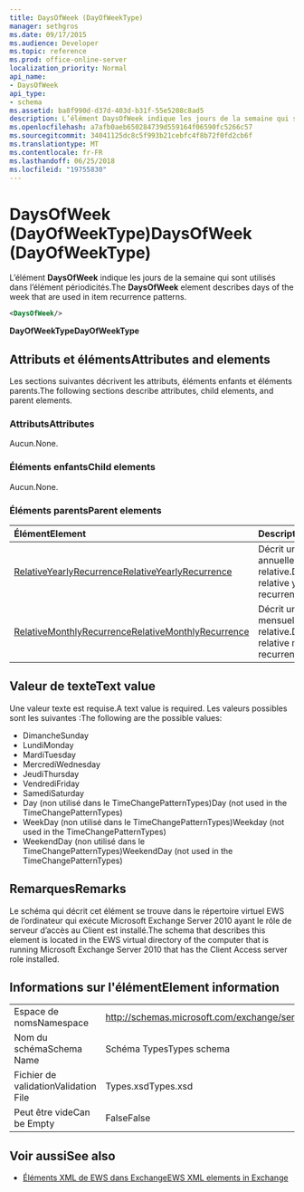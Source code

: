 ```yaml
---
title: DaysOfWeek (DayOfWeekType)
manager: sethgros
ms.date: 09/17/2015
ms.audience: Developer
ms.topic: reference
ms.prod: office-online-server
localization_priority: Normal
api_name:
- DaysOfWeek
api_type:
- schema
ms.assetid: ba8f990d-d37d-403d-b31f-55e5208c8ad5
description: L’élément DaysOfWeek indique les jours de la semaine qui sont utilisés dans l’élément périodicités.
ms.openlocfilehash: a7afb0aeb650284739d559164f06590fc5266c57
ms.sourcegitcommit: 34041125dc8c5f993b21cebfc4f8b72f0fd2cb6f
ms.translationtype: MT
ms.contentlocale: fr-FR
ms.lasthandoff: 06/25/2018
ms.locfileid: "19755830"
---
```

# <a name="daysofweek-dayofweektype"></a><span data-ttu-id="7c611-103">DaysOfWeek (DayOfWeekType)</span><span class="sxs-lookup"><span data-stu-id="7c611-103">DaysOfWeek (DayOfWeekType)</span></span>

<span data-ttu-id="7c611-104">L’élément **DaysOfWeek** indique les jours de la semaine qui sont utilisés dans l’élément périodicités.</span><span class="sxs-lookup"><span data-stu-id="7c611-104">The **DaysOfWeek** element describes days of the week that are used in item recurrence patterns.</span></span> 
  
```xml
<DaysOfWeek/>
```

<span data-ttu-id="7c611-105">**DayOfWeekType**</span><span class="sxs-lookup"><span data-stu-id="7c611-105">**DayOfWeekType**</span></span>

## <a name="attributes-and-elements"></a><span data-ttu-id="7c611-106">Attributs et éléments</span><span class="sxs-lookup"><span data-stu-id="7c611-106">Attributes and elements</span></span>

<span data-ttu-id="7c611-107">Les sections suivantes décrivent les attributs, éléments enfants et éléments parents.</span><span class="sxs-lookup"><span data-stu-id="7c611-107">The following sections describe attributes, child elements, and parent elements.</span></span>
  
### <a name="attributes"></a><span data-ttu-id="7c611-108">Attributs</span><span class="sxs-lookup"><span data-stu-id="7c611-108">Attributes</span></span>

<span data-ttu-id="7c611-109">Aucun.</span><span class="sxs-lookup"><span data-stu-id="7c611-109">None.</span></span>
  
### <a name="child-elements"></a><span data-ttu-id="7c611-110">Éléments enfants</span><span class="sxs-lookup"><span data-stu-id="7c611-110">Child elements</span></span>

<span data-ttu-id="7c611-111">Aucun.</span><span class="sxs-lookup"><span data-stu-id="7c611-111">None.</span></span>
  
### <a name="parent-elements"></a><span data-ttu-id="7c611-112">Éléments parents</span><span class="sxs-lookup"><span data-stu-id="7c611-112">Parent elements</span></span>

|<span data-ttu-id="7c611-113">**Élément**</span><span class="sxs-lookup"><span data-stu-id="7c611-113">**Element**</span></span>|<span data-ttu-id="7c611-114">**Description**</span><span class="sxs-lookup"><span data-stu-id="7c611-114">**Description**</span></span>|
|:-----|:-----|
|[<span data-ttu-id="7c611-115">RelativeYearlyRecurrence</span><span class="sxs-lookup"><span data-stu-id="7c611-115">RelativeYearlyRecurrence</span></span>](relativeyearlyrecurrence.md) <br/> |<span data-ttu-id="7c611-116">Décrit une périodicité annuelle relative.</span><span class="sxs-lookup"><span data-stu-id="7c611-116">Describes a relative yearly recurrence pattern.</span></span>  <br/> |
|[<span data-ttu-id="7c611-117">RelativeMonthlyRecurrence</span><span class="sxs-lookup"><span data-stu-id="7c611-117">RelativeMonthlyRecurrence</span></span>](relativemonthlyrecurrence.md) <br/> |<span data-ttu-id="7c611-118">Décrit une périodicité mensuelle relative.</span><span class="sxs-lookup"><span data-stu-id="7c611-118">Describes a relative monthly recurrence pattern.</span></span>  <br/> |
   
## <a name="text-value"></a><span data-ttu-id="7c611-119">Valeur de texte</span><span class="sxs-lookup"><span data-stu-id="7c611-119">Text value</span></span>

<span data-ttu-id="7c611-120">Une valeur texte est requise.</span><span class="sxs-lookup"><span data-stu-id="7c611-120">A text value is required.</span></span> <span data-ttu-id="7c611-121">Les valeurs possibles sont les suivantes :</span><span class="sxs-lookup"><span data-stu-id="7c611-121">The following are the possible values:</span></span>
  
- <span data-ttu-id="7c611-122">Dimanche</span><span class="sxs-lookup"><span data-stu-id="7c611-122">Sunday</span></span>    
- <span data-ttu-id="7c611-123">Lundi</span><span class="sxs-lookup"><span data-stu-id="7c611-123">Monday</span></span>    
- <span data-ttu-id="7c611-124">Mardi</span><span class="sxs-lookup"><span data-stu-id="7c611-124">Tuesday</span></span>   
- <span data-ttu-id="7c611-125">Mercredi</span><span class="sxs-lookup"><span data-stu-id="7c611-125">Wednesday</span></span>    
- <span data-ttu-id="7c611-126">Jeudi</span><span class="sxs-lookup"><span data-stu-id="7c611-126">Thursday</span></span>    
- <span data-ttu-id="7c611-127">Vendredi</span><span class="sxs-lookup"><span data-stu-id="7c611-127">Friday</span></span>    
- <span data-ttu-id="7c611-128">Samedi</span><span class="sxs-lookup"><span data-stu-id="7c611-128">Saturday</span></span>    
- <span data-ttu-id="7c611-129">Day (non utilisé dans le TimeChangePatternTypes)</span><span class="sxs-lookup"><span data-stu-id="7c611-129">Day (not used in the TimeChangePatternTypes)</span></span>    
- <span data-ttu-id="7c611-130">WeekDay (non utilisé dans le TimeChangePatternTypes)</span><span class="sxs-lookup"><span data-stu-id="7c611-130">Weekday (not used in the TimeChangePatternTypes)</span></span>    
- <span data-ttu-id="7c611-131">WeekendDay (non utilisé dans le TimeChangePatternTypes)</span><span class="sxs-lookup"><span data-stu-id="7c611-131">WeekendDay (not used in the TimeChangePatternTypes)</span></span>
    
## <a name="remarks"></a><span data-ttu-id="7c611-132">Remarques</span><span class="sxs-lookup"><span data-stu-id="7c611-132">Remarks</span></span>

<span data-ttu-id="7c611-133">Le schéma qui décrit cet élément se trouve dans le répertoire virtuel EWS de l’ordinateur qui exécute Microsoft Exchange Server 2010 ayant le rôle de serveur d’accès au Client est installé.</span><span class="sxs-lookup"><span data-stu-id="7c611-133">The schema that describes this element is located in the EWS virtual directory of the computer that is running Microsoft Exchange Server 2010 that has the Client Access server role installed.</span></span>
  
## <a name="element-information"></a><span data-ttu-id="7c611-134">Informations sur l'élément</span><span class="sxs-lookup"><span data-stu-id="7c611-134">Element information</span></span>

|||
|:-----|:-----|
|<span data-ttu-id="7c611-135">Espace de noms</span><span class="sxs-lookup"><span data-stu-id="7c611-135">Namespace</span></span>  <br/> |http://schemas.microsoft.com/exchange/services/2006/types  <br/> |
|<span data-ttu-id="7c611-136">Nom du schéma</span><span class="sxs-lookup"><span data-stu-id="7c611-136">Schema Name</span></span>  <br/> |<span data-ttu-id="7c611-137">Schéma Types</span><span class="sxs-lookup"><span data-stu-id="7c611-137">Types schema</span></span>  <br/> |
|<span data-ttu-id="7c611-138">Fichier de validation</span><span class="sxs-lookup"><span data-stu-id="7c611-138">Validation File</span></span>  <br/> |<span data-ttu-id="7c611-139">Types.xsd</span><span class="sxs-lookup"><span data-stu-id="7c611-139">Types.xsd</span></span>  <br/> |
|<span data-ttu-id="7c611-140">Peut être vide</span><span class="sxs-lookup"><span data-stu-id="7c611-140">Can be Empty</span></span>  <br/> |<span data-ttu-id="7c611-141">False</span><span class="sxs-lookup"><span data-stu-id="7c611-141">False</span></span>  <br/> |
   
## <a name="see-also"></a><span data-ttu-id="7c611-142">Voir aussi</span><span class="sxs-lookup"><span data-stu-id="7c611-142">See also</span></span>

- [<span data-ttu-id="7c611-143">Éléments XML de EWS dans Exchange</span><span class="sxs-lookup"><span data-stu-id="7c611-143">EWS XML elements in Exchange</span></span>](ews-xml-elements-in-exchange.md)

